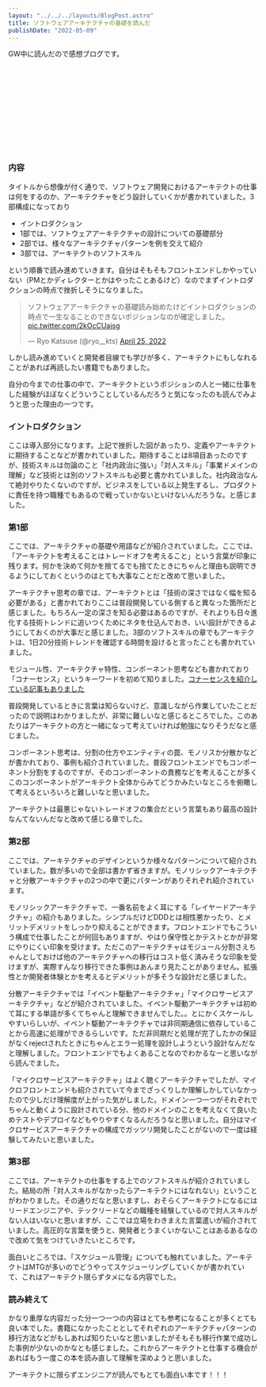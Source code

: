 ```yaml
---
layout: "../../../layouts/BlogPost.astro"
title: ソフトウェアアーキテクチャの基礎を読んだ
publishDate: "2022-05-09"
---
```


GW中に読んだので感想ブログです。

<div class="iframely-embed"><div class="iframely-responsive" style="height: 170px; padding-bottom: 0;"><a href="https://www.oreilly.co.jp//books/9784873119823/" data-iframely-url="//iframely.net/SyO8f7D"></a></div></div>

### 内容

タイトルから想像が付く通りで、ソフトウェア開発におけるアーキテクトの仕事は何をするのか、アーキテクチャをどう設計していくかが書かれていました。3部構成になっており

- イントロダクション
- 1部では、ソフトウェアアーキテクチャの設計についての基礎部分
- 2部では、様々なアーキテクチャパターンを例を交えて紹介
- 3部では、アーキテクトのソフトスキル

という順番で読み進めていきます。自分はそもそもフロントエンドしかやっていない（PMとかディレクターとかはやったことあるけど）なのでまずイントロダクションの時点で挫折しそうになりました。

<blockquote class="twitter-tweet"><p lang="ja" dir="ltr">ソフトウェアアーキテクチャの基礎読み始めたけどイントロダクションの時点で一生なることのできないポジションなのが確定しました。 <a href="https://t.co/2kOcCUajsg">pic.twitter.com/2kOcCUajsg</a></p>&mdash; Ryo Katsuse (@ryo__kts) <a href="https://twitter.com/ryo__kts/status/1518578631194275840?ref_src=twsrc%5Etfw">April 25, 2022</a></blockquote>
<script async src="https://platform.twitter.com/widgets.js" charset="utf-8"></script>

しかし読み進めていくと開発者目線でも学びが多く、アーキテクトにもしなれることがあれば再読したい書籍でもありました。

自分の今までの仕事の中で、アーキテクトというポジションの人と一緒に仕事をした経験がほぼなくどういうことしているんだろうと気になったのも読んでみようと思った理由の一つです。


### イントロダクション

ここは導入部分になります。上記で挫折した図があったり、定義やアーキテクトに期待することなどが書かれていました。期待することは8項目あったのですが、技術スキルは勿論のこと「社内政治に強い」「対人スキル」「事業ドメインの理解」など技術とは別のソフトスキルも必要と書かれていました。社内政治なんて絶対やりたくないのですが、ビジネスをしている以上発生するし、プロダクトに責任を持つ職種でもあるので戦っていかないといけないんだろうな。と感じました。

### 第1部

ここでは、アーキテクチャの基礎や用語などが紹介されていました。ここでは、「アーキテクトを考えることはトレードオフを考えること」という言葉が印象に残ります。何かを決めて何かを捨てるでも捨てたときにちゃんと理由も説明できるようにしておくというのはとても大事なことだと改めて思いました。

アーキテクチャ思考の章では、アーキテクトとは「技術の深さではなく幅を知る必要がある」と書かれておりここは普段開発している側すると異なった箇所だと感じました。もちろん一定の深さを知る必要はあるのですが、それよりも日々進化する技術トレンドに追いつくためにネタを仕込んでおき、いい設計ができるようにしておくのが大事だと感じました。3部のソフトスキルの章でもアーキテクトは、1日20分技術トレンドを確認する時間を設けると言ったことも書かれていました。

モジュール性、アーキテクチャ特性、コンポーネント思考なども書かれており「コナーセンス」というキーワードを初めて知りました。[コナーセンスを紹介している記事もありました](https://qiita.com/fujiharuka/items/68fadefa6dad4cf33b4d)

普段開発しているときに言葉は知らないけど、意識しながら作業していたことだったので説明はわかりましたが、非常に難しいなと感じるところでした。このあたりはアーキテクトの方と一緒になって考えていければ勉強になりそうだなと感じました。

コンポーネント思考は、分割の仕方やエンティティの罠、モノリスか分散かなどが書かれており、事例も紹介されていました。普段フロントエンドでもコンポーネント分割をするのですが、そのコンポーネントの責務などを考えることが多くこのコンポーネントがアーキテクト全体からみてどうかみたいなところを俯瞰して考えるといろいろと難しいなと思いました。

アーキテクトは最悪じゃないトレードオフの集合だという言葉もあり最高の設計なんてないんだなと改めて感じる章でした。

### 第2部

ここでは、アーキテクチャのデザインというか様々なパターンについて紹介されていました。数が多いので全部は書かず省きますが。モノリシックアーキテクチャと分散アーキテクチャの2つの中で更にパターンがありそれぞれ紹介されています。

モノリシックアーキテクチャで、一番名前をよく耳にする「レイヤードアーキテクチャ」の紹介もありました。シンプルだけどDDDとは相性悪かったり、とメリットデメリットをしっかり抑えることができます。フロントエンドでもこういう構成で仕事したことが何回もありますが、やはり保守性とかテストとかが非常にやりにくい印象を受けます。ただこのアーキテクチャはモジュール分割さえちゃんとしておけば他のアーキテクチャへの移行はコスト低く済みそうな印象を受けますが、実際すんなり移行できた事例はあんまり見たことがありません。拡張性とか開発者体験とかを考えるとデメリットが多そうな設計だと感じました。

分散アーキテクチャでは「イベント駆動アーキテクチャ」「マイクロサービスアーキテクチャ」などが紹介されていました。イベント駆動アーキテクチャは初めて耳にする単語が多くてちゃんと理解できませんでした。。とにかくスケールしやすいらしいが、イベント駆動アーキテクチャでは非同期通信に依存していることから高速に処理ができるらしいです。ただ非同期だと処理が完了したかの保証がなくrejectされたときにちゃんとエラー処理を設計しようという設計なんだなと理解しました。フロントエンドでもよくあることなのでわかるなーと思いながら読んでました。

「マイクロサービスアーキテクチャ」はよく聴くアーキテクチャでしたが、マイクロフロントエンドも紹介されていて今までざっくりしか理解しかしていなかったので少しだけ理解度が上がった気がしました。ドメイン一つ一つがそれぞれでちゃんと動くように設計されている分、他のドメインのことを考えなくて良いためテストやデプロイなどもやりやすくなるんだろうなと思いました。自分はマイクロサービスアーキテクチャの構成でガッツリ開発したことがないので一度は経験してみたいと思いました。

### 第3部

ここでは、アーキテクトの仕事をする上でのソフトスキルが紹介されていました。結局の所「対人スキルがなかったらアーキテクトにはなれない」ということがわかりました。その通りだなと思いますし、おそらくアーキテクトになるにはリードエンジニアや、テックリードなどの職種を経験しているので対人スキルがない人はいないと思いますが、ここでは立場をわきまえた言葉遣いが紹介されていました。高圧的な言葉を使うと、開発者とうまくいかないことはあるあるなので改めて気をつけていきたいところです。

面白いところでは、「スケジュール管理」についても触れていました。アーキテクトはMTGが多いのでどうやってスケジューリングしていくかが書かれていて、これはアーキテクト限らずタメになる内容でした。

### 読み終えて

かなり重厚な内容だった分一つ一つの内容はとても参考になることが多くとても良い本でした。書籍になかったこととしてそれぞれのアーキテクチャパターンの移行方法などがもしあれば知りたいなと思いましたがそもそも移行作業で成功した事例が少ないのかなとも感じました。これからアーキテクトと仕事する機会があればもう一度この本を読み直して理解を深めようと思いました。

アーキテクトに限らずエンジニアが読んでもとても面白い本です！！！